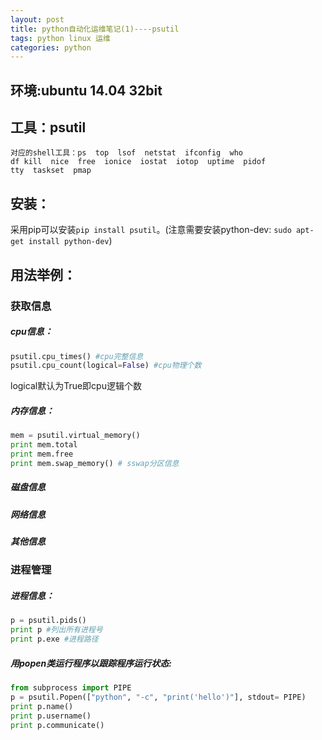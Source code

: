 ```yaml
---
layout: post
title: python自动化运维笔记(1)----psutil
tags: python linux 运维
categories: python
---
```



## 环境:ubuntu 14.04 32bit
## 工具：psutil
~~~
对应的shell工具：ps  top  lsof  netstat  ifconfig  who 
df kill  nice  free  ionice  iostat  iotop  uptime  pidof  
tty  taskset  pmap
~~~

## 安装：
采用pip可以安装`pip install psutil`。(注意需要安装python-dev:  `sudo apt-get install python-dev`)

## 用法举例：
### 获取信息
##### cpu信息：
~~~python
psutil.cpu_times() #cpu完整信息
psutil.cpu_count(logical=False) #cpu物理个数
~~~
logical默认为True即cpu逻辑个数
##### 内存信息：
~~~python
mem = psutil.virtual_memory()
print mem.total
print mem.free
print mem.swap_memory() # sswap分区信息
~~~
##### 磁盘信息
##### 网络信息
##### 其他信息

### 进程管理
##### 进程信息：
~~~python
p = psutil.pids() 
print p #列出所有进程号
print p.exe #进程路径
~~~
##### 用popen类运行程序以跟踪程序运行状态:
~~~python
from subprocess import PIPE
p = psutil.Popen(["python", "-c", "print('hello')"], stdout= PIPE)
print p.name()
print p.username()
print p.communicate()
~~~
